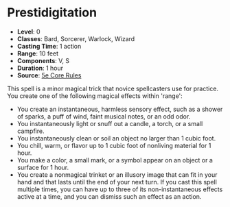# Prestidigitation

- **Level**: 0
- **Classes**: Bard, Sorcerer, Warlock, Wizard
- **Casting Time**: 1 action
- **Range**: 10 feet
- **Components**: V, S
- **Duration**: 1 hour
- **Source**: [5e Core Rules](http://dnd.wizards.com/articles/features/systems-reference-document-srd)

This spell is a minor magical trick that novice spellcasters use for practice. You create one of the following magical effects within 'range': 
- You create an instantaneous, harmless sensory effect, such as a shower of sparks, a puff of wind, faint musical notes, or an odd odor. 
- You instantaneously light or snuff out a candle, a torch, or a small campfire. 
- You instantaneously clean or soil an object no larger than 1 cubic foot. 
- You chill, warm, or flavor up to 1 cubic foot of nonliving material for 1 hour. 
- You make a color, a small mark, or a symbol appear on an object or a surface for 1 hour. 
- You create a nonmagical trinket or an illusory image that can fit in your hand and that lasts until the end of your next turn. 
If you cast this spell multiple times, you can have up to three of its non-instantaneous effects active at a time, and you can dismiss such an effect as an action.

